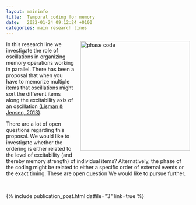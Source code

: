 ```yaml
---
layout: maininfo
title:  Temporal coding for memory
date:   2022-01-24 09:12:24 +0100
categories: main research lines
---
```


<img src="{{ site.baseurl }}/assets/images/IscienceFig.png" title="phase code" alt="phase code" width="300" align=right style="padding-left:10pt; padding-bottom:10pt"/>

In this research line we investigate the role of oscillations in organizing memory operations working in parallel. There has been a proposal that when you have to memorize multiple items that oscillations might sort the different items along the excitability axis of an oscillation [(Lisman & Jensen, 2013)](https://www.sciencedirect.com/science/article/pii/S0896627313002316).

There are a lot of open questions regarding this proposal. We would like to investigate whether the ordering is either related to the level of excitability (and thereby memory strength) of individual items? Alternatively, the phase of the coding might be related to either a specific order of external events or the exact timing. These are open question We would like to pursue further.

<br>

{% include publication_post.html datfile="3" link=true %}
